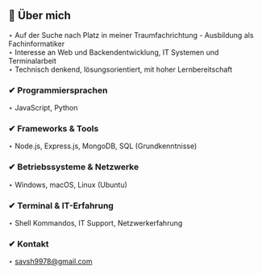 ## 🌟 Über mich  
⋆ Auf der Suche nach Platz in meiner Traumfachrichtung - Ausbildung als Fachinformatiker  
⋆ Interesse an Web und Backendentwicklung, IT Systemen und Terminalarbeit  
⋆ Technisch denkend, lösungsorientiert, mit hoher Lernbereitschaft

### ✔ Programmiersprachen  
⋆ JavaScript, Python

### ✔ Frameworks & Tools  
⋆ Node.js, Express.js, MongoDB, SQL (Grundkenntnisse)

### ✔ Betriebssysteme & Netzwerke  
⋆ Windows, macOS, Linux (Ubuntu)

### ✔ Terminal & IT-Erfahrung  
⋆ Shell Kommandos, IT Support, Netzwerkerfahrung

### ✔ Kontakt  
⋆ savsh9978@gmail.com
